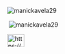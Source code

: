 <p align="left"> <img src="https://komarev.com/ghpvc/?username=manickavela29&label=Profile%20views&color=0e75b6&style=flat" alt="manickavela29" /> </p>

<p>&nbsp;<img align="center" src="https://github-readme-stats.vercel.app/api?username=manickavela29&show_icons=true&locale=en" alt="manickavela29" /></p>

<p align="left">
<a href="https://linkedin.com/in/https://www.linkedin.com/in/manickavela/" target="blank"><img align="center" src="https://raw.githubusercontent.com/rahuldkjain/github-profile-readme-generator/master/src/images/icons/Social/linked-in-alt.svg" alt="https://www.linkedin.com/in/manickavela/" height="30" width="40" /></a>
</p>
